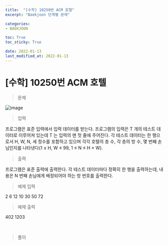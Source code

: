 ```yaml
---
title:  "[수학] 10250번 ACM 호텔"
excerpt: "Baekjoon 단계별 문제"

categories:
- BAEKJOON

toc: True
toc_sticky: True

date: 2022-01-13
last_modified_at: 2022-01-13
---
```


# [수학] 10250번 ACM 호텔

> 문제

![image](https://user-images.githubusercontent.com/76996686/149515735-a1bcbf36-3f5d-4894-9b7b-6a2bed474df1.png)

> 입력

프로그램은 표준 입력에서 입력 데이터를 받는다. 프로그램의 입력은 T 개의 테스트 데이터로 이루어져 있는데 T 는 입력의 맨 첫 줄에 주어진다. 각 테스트 데이터는 한 행으로서 H, W, N, 세 정수를 포함하고 있으며 각각 호텔의 층 수, 각 층의 방 수, 몇 번째 손님인지를 나타낸다(1 ≤ H, W ≤ 99, 1 ≤ N ≤ H × W). 

> 출력

프로그램은 표준 출력에 출력한다. 각 테스트 데이터마다 정확히 한 행을 출력하는데, 내용은 N 번째 손님에게 배정되어야 하는 방 번호를 출력한다.

> 예제 입력

2
6 12 10
30 50 72

> 예제 출력

402
1203

<br>

> 풀이

```python

```
